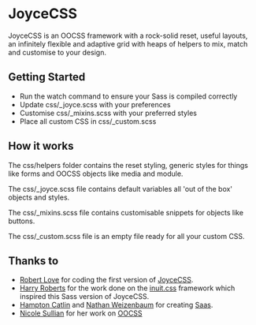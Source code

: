 #  JoyceCSS

JoyceCSS is an OOCSS framework with a rock-solid reset, useful layouts, an infinitely flexible and adaptive grid with heaps of helpers to mix, match and customise to your design.

## Getting Started

- Run the watch command to ensure your Sass is compiled correctly
- Update css/_joyce.scss with your preferences
- Customise css/_mixins.scss with your preferred styles
- Place all custom CSS in css/_custom.scss

## How it works

The css/helpers folder contains the reset styling, generic styles for things like forms and OOCSS objects like media and module.

The css/_joyce.scss file contains default variables all 'out of the box' objects and styles.

The css/_mixins.scss file contains customisable snippets for objects like buttons.

The css/_custom.scss file is an empty file ready for all your custom CSS.

## Thanks to

- [Robert Love](https://github.com/Robert-Love) for coding the first version of [JoyceCSS](http://joycecss.com/).
- [Harry Roberts](http://hry.rbrts.me) for the work done on the [inuit.css](https://github.com/csswizardry/inuit.css) framework which inspired this Sass version of JoyceCSS.
- [Hampton Catlin](http://www.hamptoncatlin.com/) and [Nathan Weizenbaum](http://nex-3.com/) for creating [Saas](http://sass-lang.com/).
- [Nicole Sullian](https://github.com/stubbornella) for her work on [OOCSS](https://github.com/stubbornella/oocss)